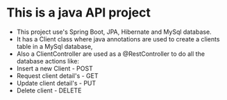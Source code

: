 # This is a java API project
*	This project use's Spring Boot, JPA, Hibernate and MySql database.
*	It has a Client class where java annotations are used to create a clients table in a MySql database,
*	Also a ClientController are used as a @RestController to do all the database actions like:
*	Insert a new Client - POST
*	Request client detail's - GET
*	Update client detail's - PUT
*	Delete client - DELETE
